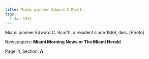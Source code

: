 ```yaml
---  
title: Miami pioneer Edward C Romfh  
tags:  
  - Jan 1952  
---  
```

  
Miami pioneer Edward C. Romfh, a resident since 1899, dies. [Photo]  
  
Newspapers: **Miami Morning News or The Miami Herald**  
  
Page: **1**, Section: **A** 
